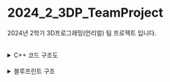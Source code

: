 # 2024_2_3DP_TeamProject
2024년 2학기 3D프로그래밍(언리얼) 팀 프로젝트 입니다.

<br>

<details><summary>C++ 코드 구조도</summary>

<br>
C++를 사용한 소스코드 폴더에 대한 다이어그램입니다.

블루프린트로 구현하기 복잡한 것들을 C++ 코드로 구현하였습니다.

![image](https://github.com/user-attachments/assets/6d03e68c-2179-4598-b54d-1c3815aae05c)

- [Character](https://github.com/lIo0O0oIl/2024_2_3DP_TeamProject/tree/main/NeapolitanHotel/Source/NeapolitanHotel/Character)
- [Game](https://github.com/lIo0O0oIl/2024_2_3DP_TeamProject/tree/main/NeapolitanHotel/Source/NeapolitanHotel/Game)
- [Gimmick](https://github.com/lIo0O0oIl/2024_2_3DP_TeamProject/tree/main/NeapolitanHotel/Source/NeapolitanHotel/Gimmick)
- [UI](https://github.com/lIo0O0oIl/2024_2_3DP_TeamProject/tree/main/NeapolitanHotel/Source/NeapolitanHotel/UI)

</details>

<br>

<details><summary>블루프린트 구조</summary>
  
<br>

(각 이름을 누르면 해당 코드로 이동할 수 있습니다.)

<br>

CCTV 기능을 구현한 블루프린트입니다.

(블루프린트 사진)

<br>

설명서 들어서 보기에 대한 블루프린트입니다.

(블루프린트 사진)

<br>

각종 기믹에 대한 블루프린트입니다. (전화기 기믹, 문 기믹이 존재합니다.)

(블루프린트 사진)

</details>
